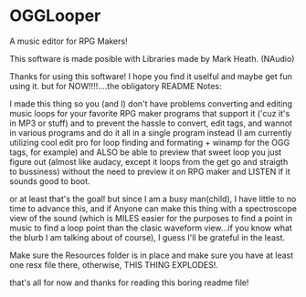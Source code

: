 # OGGLooper
A music editor for RPG Makers!


This software is made posible with Libraries made by Mark Heath. (NAudio)

Thanks for using this software! I hope you find it uselful and maybe get fun using it. 
but for NOW!!!!....the obligatory README Notes:

I made this thing so you (and I) don't have problems converting and editing music loops for your favorite RPG maker
programs that support it ('cuz it's in MP3 or stuff) and to prevent the hassle to convert, edit tags, 
and wannot in various programs and do it all in a single program instead (I am currently utilizing 
cool edit pro for loop finding and formating + winamp for the OGG tags, for example) 
and ALSO be able to preview that sweet loop you just figure out (almost like audacy, except it loops from the get go 
and straigth to bussiness) without the need to preview it on RPG maker and LISTEN if it sounds good to boot.

or at least that's the goal! but since I am a busy man(child), I have little to no time to advance this, and if Anyone
can make this thing with a spectroscope view of the sound (which is MILES easier for the purposes to find a 
point in music to find a loop point than the clasic waveform view...if you know what the blurb I am talking
about of course), I guess I'll be grateful in the least.

Make sure the Resources folder is in place and make sure you have at least one resx file there, otherwise, 
THIS THING EXPLODES!.

that's all for now and thanks for reading this boring readme file!


